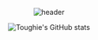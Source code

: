 <div align="center"> 
 
![header](https://capsule-render.vercel.app/api?type=rect&color=gradient&height=200&section=footer&text=I'm%20Toughie%20!&fontSize=100)

![Toughie's GitHub stats](https://github-readme-stats.vercel.app/api?username=Toughie17&show_icons=true&theme=react) 
</div>
